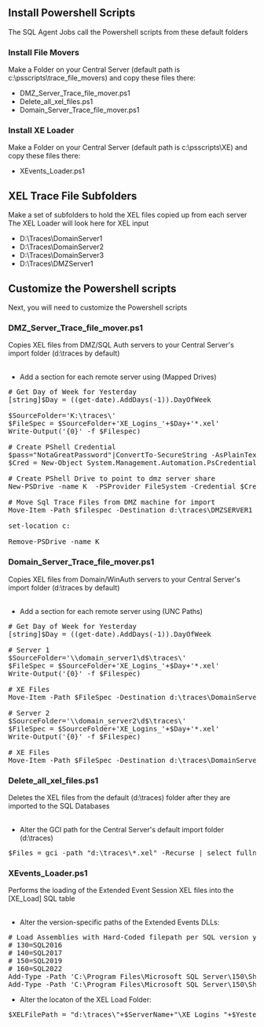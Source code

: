 <h2>Install Powershell Scripts</h2> 
The SQL Agent Jobs call the Powershell scripts from these default folders

<h3>Install File Movers</h3>
Make a Folder on your Central Server (default path is c:\psscripts\trace_file_movers) and copy these files there:<br>

* DMZ_Server_Trace_file_mover.ps1
* Delete_all_xel_files.ps1
* Domain_Server_Trace_file_mover.ps1

<h3>Install XE Loader</h3>
Make a Folder on your Central Server (default path is c:\psscripts\XE) and copy these files there:<br>

* XEvents_Loader.ps1
  
<h2>XEL Trace File Subfolders</h2>
Make a set of subfolders to hold the XEL files copied up from each server<br>
The XEL Loader will look here for XEL input<br>

* D:\Traces\DomainServer1
* D:\Traces\DomainServer2
* D:\Traces\DomainServer3
* D:\Traces\DMZServer1

<h2>Customize the Powershell scripts</h2> 
Next, you will need to customize the Powershell scripts<br>

<h3>DMZ_Server_Trace_file_mover.ps1</h3> 
Copies XEL files from DMZ/SQL Auth servers to your Central Server's import folder (d:\traces by default)<br><br>

* Add a section for each remote server using (Mapped Drives)

<pre>
# Get Day of Week for Yesterday
[string]$Day = ((get-date).AddDays(-1)).DayOfWeek

$SourceFolder='K:\traces\'
$FileSpec = $SourceFolder+'XE_Logins_'+$Day+'*.xel'
Write-Output('{0}' -f $Filespec)

# Create PShell Credential
$pass="NotaGreatPassword"|ConvertTo-SecureString -AsPlainText -Force
$Cred = New-Object System.Management.Automation.PsCredential("DMZSERVER1\dba",$pass)

# Create PShell Drive to point to dmz server share
New-PSDrive -name K  -PSProvider FileSystem -Credential $Cred -scope Script -root \\dmzserver1\traces

# Move Sql Trace Files from DMZ machine for import
Move-Item -Path $filespec -Destination d:\traces\DMZSERVER1 -Force -ErrorAction SilentlyContinue -WarningAction SilentlyContinue

set-location c:

Remove-PSDrive -name K
</pre>

<h3>Domain_Server_Trace_file_mover.ps1</h3> 
Copies XEL files from Domain/WinAuth servers to your Central Server's import folder (d:\traces by default)<br><br>

* Add a section for each remote server using (UNC Paths)

<pre>
# Get Day of Week for Yesterday
[string]$Day = ((get-date).AddDays(-1)).DayOfWeek

# Server 1
$SourceFolder='\\domain_server1\d$\traces\'
$FileSpec = $SourceFolder+'XE_Logins_'+$Day+'*.xel'
Write-Output('{0}' -f $Filespec)

# XE Files
Move-Item -Path $FileSpec -Destination d:\traces\DomainServer1  -Force -ErrorAction SilentlyContinue -WarningAction SilentlyContinue

# Server 2
$SourceFolder='\\domain_server2\d$\traces\'
$FileSpec = $SourceFolder+'XE_Logins_'+$Day+'*.xel'
Write-Output('{0}' -f $Filespec)

# XE Files
Move-Item -Path $FileSpec -Destination d:\traces\DomainServer2  -Force -ErrorAction SilentlyContinue -WarningAction SilentlyContinue
</pre>

<h3>Delete_all_xel_files.ps1</h3> 
Deletes the XEL files from the default (d:\traces) folder after they are imported to the SQL Databases<br><br>

* Alter the GCI path for the Central Server's default import folder (d:\traces)
<pre>
$Files = gci -path "d:\traces\*.xel" -Recurse | select fullname 
</pre>

<h3>XEvents_Loader.ps1</h3> 
Performs the loading of the Extended Event Session XEL files into the [XE_Load] SQL table<br><br>

* Alter the version-specific paths of the Extended Events DLLs:
<pre>
# Load Assemblies with Hard-Coded filepath per SQL version you are using
# 130=SQL2016
# 140=SQL2017
# 150=SQL2019
# 160=SQL2022
Add-Type -Path 'C:\Program Files\Microsoft SQL Server\150\Shared\Microsoft.SqlServer.XE.Core.dll'
Add-Type -Path 'C:\Program Files\Microsoft SQL Server\150\Shared\Microsoft.SqlServer.XEvent.Linq.dll'
</pre>

* Alter the locaton of the XEL Load Folder:
<pre>
$XELFilePath = "d:\traces\"+$ServerName+"\XE_Logins_"+$Yesterday+"*.xel"
</pre>

